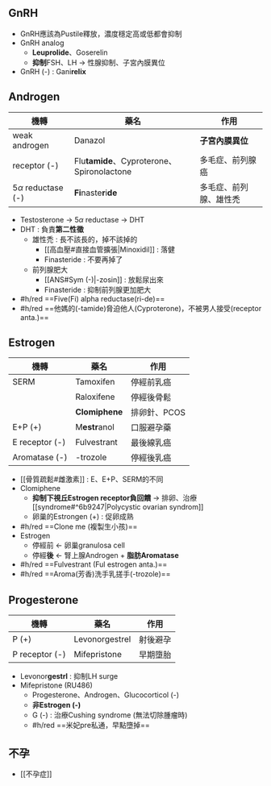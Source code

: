 ## GnRH
- GnRH應該為Pustile釋放，濃度穩定高或低都會抑制
- GnRH analog
	- **Leuprolide**、Goserelin
	- **抑制**FSH、LH -> 性腺抑制、子宮內膜異位
- GnRH (-) : Gani**relix**
## Androgen
| 機轉                 | 藥名                                   | 作用                   |
|----------------------|----------------------------------------|------------------------|
| weak androgen        | Danazol                                | **子宮內膜異位**           |
| receptor (-)         | Flu**tamide**、Cyproterone、Spironolactone | 多毛症、前列腺癌       |
| 5$\alpha$ reductase (-) | **Fi**naste**r**i**de**                            | 多毛症、前列腺、雄性禿 |
- Testosterone -> 5$\alpha$ reductase -> DHT
- DHT : 負責**第二性徵**
	- 雄性禿 : 長不該長的，掉不該掉的
		- [[高血壓#直接血管擴張|Minoxidil]] : 落健
		- Finasteride : 不要再掉了
	- 前列腺肥大
		- [[ANS#Sym (-)|-zosin]] : 放鬆尿出來
		- Finasteride : 抑制前列腺更加肥大
- #h/red ==Five(Fi) alpha reductase(ri-de)==
- #h/red ==他媽的(-tamide)脅迫他人(Cyproterone)，不被男人接受(receptor anta.)==
## Estrogen
| 機轉          | 藥名         | 作用       |
|---------------|--------------|------------|
| SERM          | Tamoxifen    | 停經前乳癌 |
|               | Raloxifene   | 停經後骨鬆 |
|               | **Clomiphene**   | 排卵針、PCOS     |
|E+P (+)        | M**estr**anol    | 口服避孕藥 |
|E receptor (-) | Fulvestrant  | 最後線乳癌 |
| Aromatase (-) | -trozole | 停經後乳癌 |
- [[骨質疏鬆#雌激素]] : E、E+P、SERM的不同
- Clomiphene
	- **抑制下視丘Estrogen receptor負回饋** -> 排卵、治療[[syndrome#^6b9247|Polycystic ovarian syndrom]]
	- 卵巢的Estrongen (+) : 促卵成熟
- #h/red ==Clone me (複製生小孩)==
- Estrogen
	- 停經前 <- 卵巢granulosa cell
	- 停經**後** <- 腎上腺Androgen + **脂肪Aromatase**
- #h/red ==Fulvestrant (Ful estrogen anta.)==
- #h/red ==Aroma(芳香)洗手乳搓手(-trozole)==
## Progesterone
| 機轉         | 藥名           | 作用     |
|--------------|----------------|----------|
| P (+)        | Levonorgestrel | 射後避孕 |
| P receptor (-)| Mifepristone   | 早期墮胎     |
- Levonor**gestrl** : 抑制LH surge
- Mifepristone (RU486)
	- Progesterone、Androgen、Glucocorticol (-)
	- **非Estrogen (-)**
	- G (-) : 治療Cushing syndrome (無法切除腫瘤時)
	- #h/red ==米妃pre私通，早點墮掉==
## 不孕
- [[不孕症]]